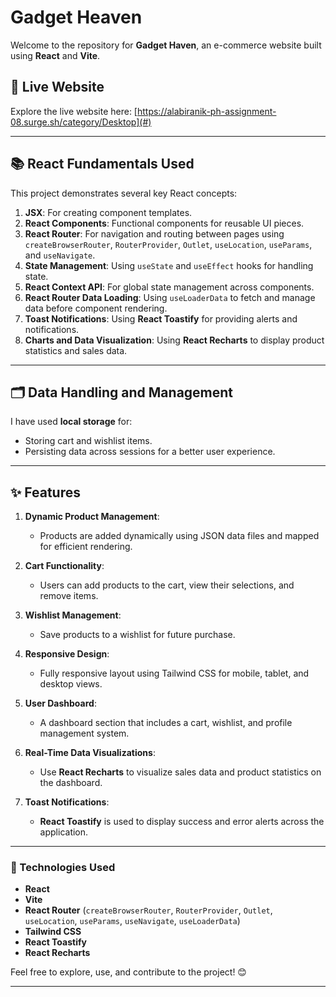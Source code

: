 # Gadget Heaven

Welcome to the repository for **Gadget Haven**, an e-commerce website built using **React** and **Vite**.

## 🔗 Live Website  
Explore the live website here: [https://alabiranik-ph-assignment-08.surge.sh/category/Desktop](#)  

---

## 📚 React Fundamentals Used  
This project demonstrates several key React concepts:  
1. **JSX**: For creating component templates.  
2. **React Components**: Functional components for reusable UI pieces.  
3. **React Router**: For navigation and routing between pages using `createBrowserRouter`, `RouterProvider`, `Outlet`, `useLocation`, `useParams`, and `useNavigate`.  
4. **State Management**: Using `useState` and `useEffect` hooks for handling state.  
5. **React Context API**: For global state management across components.  
6. **React Router Data Loading**: Using `useLoaderData` to fetch and manage data before component rendering.  
7. **Toast Notifications**: Using **React Toastify** for providing alerts and notifications.  
8. **Charts and Data Visualization**: Using **React Recharts** to display product statistics and sales data.  

---

## 🗂️ Data Handling and Management  
I have used **local storage** for:  
- Storing cart and wishlist items.  
- Persisting data across sessions for a better user experience.  

---

## ✨ Features  
1. **Dynamic Product Management**:  
   - Products are added dynamically using JSON data files and mapped for efficient rendering.  

2. **Cart Functionality**:  
   - Users can add products to the cart, view their selections, and remove items.  

3. **Wishlist Management**:  
   - Save products to a wishlist for future purchase.  

4. **Responsive Design**:  
   - Fully responsive layout using Tailwind CSS for mobile, tablet, and desktop views.  

5. **User Dashboard**:  
   - A dashboard section that includes a cart, wishlist, and profile management system.  

6. **Real-Time Data Visualizations**:  
   - Use **React Recharts** to visualize sales data and product statistics on the dashboard.  

7. **Toast Notifications**:  
   - **React Toastify** is used to display success and error alerts across the application.

---

### 🚀 Technologies Used  
- **React**  
- **Vite**  
- **React Router** (`createBrowserRouter`, `RouterProvider`, `Outlet`, `useLocation`, `useParams`, `useNavigate`, `useLoaderData`)  
- **Tailwind CSS**  
- **React Toastify**  
- **React Recharts**  

Feel free to explore, use, and contribute to the project! 😊  

---
